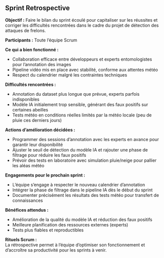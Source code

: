 ## Sprint Retrospective  

**Objectif :** Faire le bilan du sprint écoulé pour capitaliser sur les réussites et corriger les difficultés rencontrées dans le cadre du projet de détection des attaques de frelons.  

**Participants :** Toute l’équipe Scrum  

**Ce qui a bien fonctionné :**  
- Collaboration efficace entre développeurs et experts entomologistes pour l’annotation des images  
- Pipeline vidéo mis en place avec stabilité, conforme aux attentes météo  
- Respect du calendrier malgré les contraintes techniques  

**Difficultés rencontrées :**  
- Annotation du dataset plus longue que prévue, experts parfois indisponibles  
- Modèle IA initialement trop sensible, générant des faux positifs sur certaines abeilles  
- Tests météo en conditions réelles limités par la météo locale (peu de pluie ces derniers jours)  

**Actions d’amélioration décidées :**  
- Programmer des sessions d’annotation avec les experts en avance pour garantir leur disponibilité  
- Ajuster le seuil de détection du modèle IA et rajouter une phase de filtrage pour réduire les faux positifs  
- Prévoir des tests en laboratoire avec simulation pluie/neige pour pallier les aléas météo  

**Engagements pour le prochain sprint :**  
- L’équipe s’engage à respecter le nouveau calendrier d’annotation  
- Intégrer la phase de filtrage dans le pipeline IA dès le début du sprint  
- Documenter précisément les résultats des tests météo pour transfert de connaissances  

**Bénéfices attendus :**  
- Amélioration de la qualité du modèle IA et réduction des faux positifs  
- Meilleure planification des ressources externes (experts)  
- Tests plus fiables et reproductibles  

**Rituels Scrum :**  
La rétrospective permet à l’équipe d’optimiser son fonctionnement et d’accroître sa productivité pour les sprints à venir.  